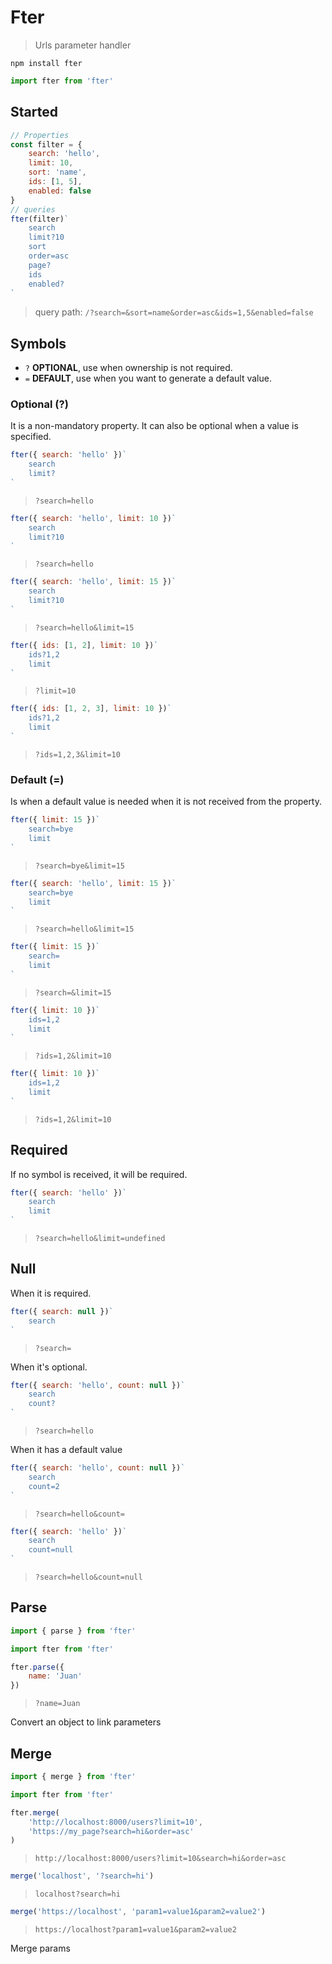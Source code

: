 Fter
=========

> Urls parameter handler 

```
npm install fter
```
```js
import fter from 'fter'
```

## Started

```js
// Properties
const filter = {
    search: 'hello',
    limit: 10,
    sort: 'name',
    ids: [1, 5],
    enabled: false
}
// queries
fter(filter)`
    search
    limit?10
    sort
    order=asc
    page?
    ids
    enabled?
`
```
> query path:
> `/?search=&sort=name&order=asc&ids=1,5&enabled=false`

## Symbols

* `?` **OPTIONAL**, use when ownership is not required.
* `=` **DEFAULT**, use when you want to generate a default value.

### Optional (?)
It is a non-mandatory property. It can also be optional when a value is specified.
```js
fter({ search: 'hello' })`
    search
    limit?
`
```
> `?search=hello`
```js
fter({ search: 'hello', limit: 10 })`
    search
    limit?10
`
```
> `?search=hello`
```js
fter({ search: 'hello', limit: 15 })`
    search
    limit?10
`
```
> `?search=hello&limit=15`
```js
fter({ ids: [1, 2], limit: 10 })`
    ids?1,2
    limit
`
```
> `?limit=10`
```js
fter({ ids: [1, 2, 3], limit: 10 })`
    ids?1,2
    limit
`
```
> `?ids=1,2,3&limit=10`

### Default (=)

Is when a default value is needed when it is not received from the property.
```js
fter({ limit: 15 })`
    search=bye
    limit
`
```
> `?search=bye&limit=15`
```js
fter({ search: 'hello', limit: 15 })`
    search=bye
    limit
`
```
> `?search=hello&limit=15`
```js
fter({ limit: 15 })`
    search=
    limit
`
```
> `?search=&limit=15`

```js
fter({ limit: 10 })`
    ids=1,2
    limit
`
```
> `?ids=1,2&limit=10`

```js
fter({ limit: 10 })`
    ids=1,2
    limit
`
```
> `?ids=1,2&limit=10`

## Required

If no symbol is received, it will be required.
```js
fter({ search: 'hello' })`
    search
    limit
`
```
> `?search=hello&limit=undefined`

## Null

When it is required.
```js
fter({ search: null })`
    search
`
```
> `?search=`

When it's optional.
```js
fter({ search: 'hello', count: null })`
    search
    count?
`
```
> `?search=hello`

When it has a default value
```js
fter({ search: 'hello', count: null })`
    search
    count=2
`
```
> `?search=hello&count=`

```js
fter({ search: 'hello' })`
    search
    count=null
`
```
> `?search=hello&count=null`

## Parse

```js
import { parse } from 'fter'
```
```js
import fter from 'fter'

fter.parse({
    name: 'Juan'
})
```
> `?name=Juan`

Convert an object to link parameters

## Merge

```js
import { merge } from 'fter'
```
```js
import fter from 'fter'

fter.merge(
    'http://localhost:8000/users?limit=10',
    'https://my_page?search=hi&order=asc'
)
```
> `http://localhost:8000/users?limit=10&search=hi&order=asc`

```js
merge('localhost', '?search=hi')
```
> `localhost?search=hi`

```js
merge('https://localhost', 'param1=value1&param2=value2')
```
> `https://localhost?param1=value1&param2=value2`

Merge params
